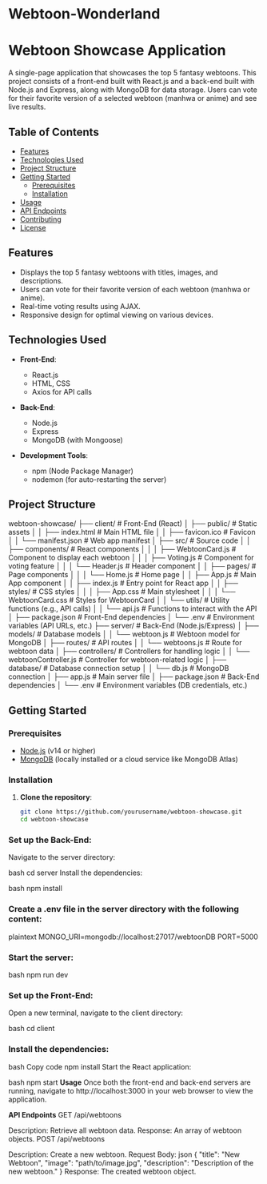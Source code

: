 # Webtoon-Wonderland
# Webtoon Showcase Application

A single-page application that showcases the top 5 fantasy webtoons. This project consists of a front-end built with React.js and a back-end built with Node.js and Express, along with MongoDB for data storage. Users can vote for their favorite version of a selected webtoon (manhwa or anime) and see live results.

## Table of Contents

- [Features](#features)
- [Technologies Used](#technologies-used)
- [Project Structure](#project-structure)
- [Getting Started](#getting-started)
  - [Prerequisites](#prerequisites)
  - [Installation](#installation)
- [Usage](#usage)
- [API Endpoints](#api-endpoints)
- [Contributing](#contributing)
- [License](#license)

## Features

- Displays the top 5 fantasy webtoons with titles, images, and descriptions.
- Users can vote for their favorite version of each webtoon (manhwa or anime).
- Real-time voting results using AJAX.
- Responsive design for optimal viewing on various devices.

## Technologies Used

- **Front-End**: 
  - React.js
  - HTML, CSS
  - Axios for API calls

- **Back-End**: 
  - Node.js
  - Express
  - MongoDB (with Mongoose)

- **Development Tools**: 
  - npm (Node Package Manager)
  - nodemon (for auto-restarting the server)

## Project Structure

webtoon-showcase/ ├── client/ # Front-End (React) │ ├── public/ # Static assets │ │ ├── index.html # Main HTML file │ │ ├── favicon.ico # Favicon │ │ └── manifest.json # Web app manifest │ ├── src/ # Source code │ │ ├── components/ # React components │ │ │ ├── WebtoonCard.js # Component to display each webtoon │ │ │ ├── Voting.js # Component for voting feature │ │ │ └── Header.js # Header component │ │ ├── pages/ # Page components │ │ │ └── Home.js # Home page │ │ ├── App.js # Main App component │ │ ├── index.js # Entry point for React app │ │ ├── styles/ # CSS styles │ │ │ ├── App.css # Main stylesheet │ │ │ └── WebtoonCard.css # Styles for WebtoonCard │ │ └── utils/ # Utility functions (e.g., API calls) │ │ └── api.js # Functions to interact with the API │ ├── package.json # Front-End dependencies │ └── .env # Environment variables (API URLs, etc.) ├── server/ # Back-End (Node.js/Express) │ ├── models/ # Database models │ │ └── webtoon.js # Webtoon model for MongoDB │ ├── routes/ # API routes │ │ └── webtoons.js # Route for webtoon data │ ├── controllers/ # Controllers for handling logic │ │ └── webtoonController.js # Controller for webtoon-related logic │ ├── database/ # Database connection setup │ │ └── db.js # MongoDB connection │ ├── app.js # Main server file │ ├── package.json # Back-End dependencies │ └── .env # Environment variables (DB credentials, etc.)


## Getting Started

### Prerequisites

- [Node.js](https://nodejs.org/) (v14 or higher)
- [MongoDB](https://www.mongodb.com/) (locally installed or a cloud service like MongoDB Atlas)

### Installation

1. **Clone the repository**:

   ```bash
   git clone https://github.com/yourusername/webtoon-showcase.git
   cd webtoon-showcase
   
### Set up the Back-End:

Navigate to the server directory:

bash
cd server
Install the dependencies:

bash
npm install

### Create a .env file in the server directory with the following content:

plaintext
MONGO_URI=mongodb://localhost:27017/webtoonDB
PORT=5000

### Start the server:

bash
npm run dev

### Set up the Front-End:

Open a new terminal, navigate to the client directory:

bash
cd client

### Install the dependencies:

bash
Copy code
npm install
Start the React application:

bash
npm start
**Usage**
Once both the front-end and back-end servers are running, navigate to http://localhost:3000 in your web browser to view the application.

**API Endpoints**
GET /api/webtoons

Description: Retrieve all webtoon data.
Response: An array of webtoon objects.
POST /api/webtoons

Description: Create a new webtoon.
Request Body:
json
{
  "title": "New Webtoon",
  "image": "path/to/image.jpg",
  "description": "Description of the new webtoon."
}
Response: The created webtoon object.
